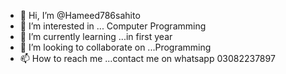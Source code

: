 - 👋 Hi, I’m @Hameed786sahito
- 👀 I’m interested in ... Computer Programming
- 🌱 I’m currently learning ...in first year
- 💞️ I’m looking to collaborate on ...Programming
- 📫 How to reach me ...contact me on whatsapp 03082237897

<!---
Hameed786sahito/Hameed786sahito is a ✨ special ✨ repository because its `README.md` (this file) appears on your GitHub profile.
You can click the Preview link to take a look at your changes.
--->
